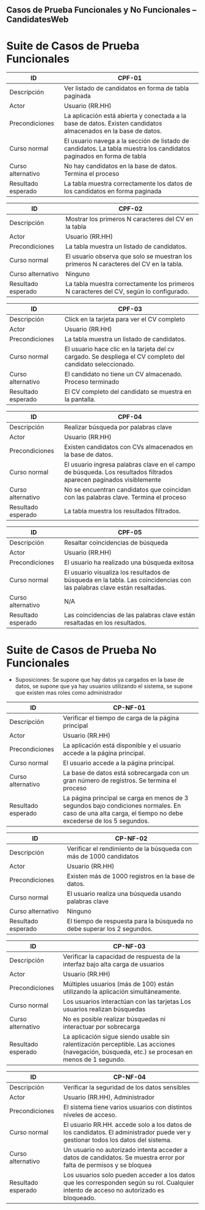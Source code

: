 ## Casos de Prueba Funcionales y No Funcionales – CandidatesWeb

# Suite de Casos de Prueba Funcionales

| ID | CPF-01 |
| --- | --- |
| Descripción | Ver listado de candidatos en forma de tabla paginada |
| Actor | Usuario (RR.HH) |
| Precondiciones | La aplicación está abierta y conectada a la base de datos. Existen candidatos almacenados en la base de datos. |
| Curso normal | El usuario navega a la sección de listado de candidatos. La tabla muestra los candidatos paginados en forma de tabla |
| Curso alternativo | No hay candidatos en la base de datos. Termina el proceso |
| Resultado esperado | La tabla muestra correctamente los datos de los candidatos en forma paginada |

| ID | CPF-02 |
| --- | --- |
| Descripción | Mostrar los primeros N caracteres del CV en la tabla |
| Actor | Usuario (RR.HH) |
| Precondiciones | La tabla muestra un listado de candidatos. |
| Curso normal | El usuario observa que solo se muestran los primeros N caracteres del CV en la tabla. |
| Curso alternativo | Ninguno |
| Resultado esperado | La tabla muestra correctamente los primeros N caracteres del CV, según lo configurado. |

| ID | CPF-03 |
| --- | --- |
| Descripción | Click en la tarjeta para ver el CV completo |
| Actor | Usuario (RR.HH) |
| Precondiciones | La tabla muestra un listado de candidatos. |
| Curso normal | El usuario hace clic en la tarjeta del cv cargado. Se despliega el CV completo del candidato seleccionado. |
| Curso alternativo | El candidato no tiene un CV almacenado. Proceso terminado |
| Resultado esperado | El CV completo del candidato se muestra en la pantalla. |

| ID | CPF-04 |
| --- | --- |
| Descripción | Realizar búsqueda por palabras clave |
| Actor | Usuario (RR.HH) |
| Precondiciones | Existen candidatos con CVs almacenados en la base de datos. |
| Curso normal | El usuario ingresa palabras clave en el campo de búsqueda. Los resultados filtrados aparecen paginados visiblemente |
| Curso alternativo | No se encuentran candidatos que coincidan con las palabras clave. Termina el proceso |
| Resultado esperado | La tabla muestra los resultados filtrados. |

| ID | CPF-05 |
| --- | --- |
| Descripción | Resaltar coincidencias de búsqueda |
| Actor | Usuario (RR.HH) |
| Precondiciones | El usuario ha realizado una búsqueda exitosa |
| Curso normal | El usuario visualiza los resultados de búsqueda en la tabla. Las coincidencias con las palabras clave están resaltadas. |
| Curso alternativo | N/A |
| Resultado esperado | Las coincidencias de las palabras clave están resaltadas en los resultados. |

# Suite de Casos de Prueba No Funcionales
- Suposiciones: Se supone que hay datos ya cargados en la base de datos, se supone que ya hay usuarios utilizando el sistema, se supone que existen mas roles como administrador

| ID | CP-NF-01 |
| --- | --- |
| Descripción | Verificar el tiempo de carga de la página principal |
| Actor | Usuario (RR.HH) |
| Precondiciones | La aplicación está disponible y el usuario accede a la página principal. |
| Curso normal | El usuario accede a la página principal. |
| Curso alternativo | La base de datos está sobrecargada con un gran número de registros. Se termina el proceso |
| Resultado esperado | La página principal se carga en menos de 3 segundos bajo condiciones normales. En caso de una alta carga, el tiempo no debe excederse de los 5 segundos. |

| ID | CP-NF-02 |
| --- | --- |
| Descripción | Verificar el rendimiento de la búsqueda con más de 1000 candidatos |
| Actor | Usuario (RR.HH) |
| Precondiciones | Existen más de 1000 registros en la base de datos. |
| Curso normal | El usuario realiza una búsqueda usando palabras clave |
| Curso alternativo | Ninguno |
| Resultado esperado | El tiempo de respuesta para la búsqueda no debe superar los 2 segundos. |

| ID | CP-NF-03 |
| --- | --- |
| Descripción | Verificar la capacidad de respuesta de la interfaz bajo alta carga de usuarios |
| Actor | Usuario (RR.HH) |
| Precondiciones | Múltiples usuarios (más de 100) están utilizando la aplicación simultáneamente. |
| Curso normal | Los usuarios interactúan con las tarjetas Los usuarios realizan búsquedas |
| Curso alternativo | No es posible realizar búsquedas ni interactuar por sobrecarga |
| Resultado esperado | La aplicación sigue siendo usable sin ralentización perceptible. Las acciones (navegación, búsqueda, etc.) se procesan en menos de 1 segundo. |

| ID | CP-NF-04 |
| --- | --- |
| Descripción | Verificar la seguridad de los datos sensibles |
| Actor | Usuario (RR.HH), Administrador |
| Precondiciones | El sistema tiene varios usuarios con distintos niveles de acceso. |
| Curso normal | El usuario RR.HH. accede solo a los datos de los candidatos. El administrador puede ver y gestionar todos los datos del sistema. |
| Curso alternativo | Un usuario no autorizado intenta acceder a datos de candidatos. Se muestra error por falta de permisos y se bloquea |
| Resultado esperado | Los usuarios solo pueden acceder a los datos que les corresponden según su rol. Cualquier intento de acceso no autorizado es bloqueado. |
